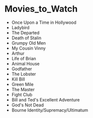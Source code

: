 # Movies_to_Watch
- Once Upon a Time in Hollywood
- Ladybird
- The Departed
- Death of Stalin
- Grumpy Old Men
- My Cousin Vinny
- Arthur
- Life of Brian
- Animal House
- Godfather
- The Lobster
- Kill Bill
- Green Mile
- The Master
- Fight Club
- Bill and Ted's Excellent Adventure
- God's Not Dead
- Bourne Identity/Supremacy/Ultimatum
